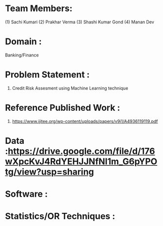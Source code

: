 # Team Members:
(1) Sachi Kumari
(2) Prakhar Verma
(3) Shashi Kumar Gond
(4) Manan Dev
# Domain :
Banking/Finance
# Problem Statement :
1) Credit Risk Assesment using Machine Learning technique 
# Reference Published Work :
1) https://www.ijitee.org/wp-content/uploads/papers/v9i1/A4936119119.pdf
# Data :https://drive.google.com/file/d/176wXpcKvJ4RdYEHJJNfNI1m_G6pYPOtg/view?usp=sharing
# Software :
# Statistics/OR Techniques :
